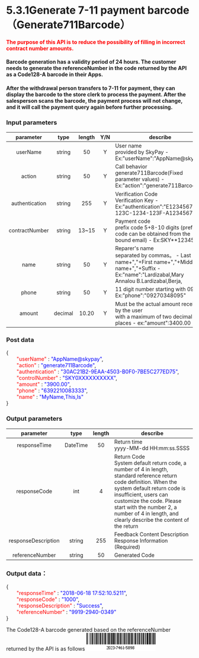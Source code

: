 # 5.3.1Generate 7-11 payment barcode（Generate711Barcode）

#### <font color=red>The purpose of this API is to reduce the possibility of filling in incorrect contract number amounts.</font><br>

#### Barcode generation has a validity period of 24 hours. The customer needs to generate the referenceNumber in the code returned by the API as a Code128-A barcode in their Apps. <br>

#### After the withdrawal person transfers to 7-11 for payment, they can display the barcode to the store clerk to process the payment. After the salesperson scans the barcode, the payment process will not change, and it will call the payment query again before further processing.

### Input parameters
| parameter                        |    type     | length   |Y/N |describe|
| :-------------------------: | :-----------: |:-----:|:----:|--------------------------------|   
|userName|string|50|Y|User name<br> provided by SkyPay - Ex:"userName":"AppName@skypay"|
|action|string|50|Y|Call behavior<br>generate711Barcode(Fixed parameter values) - Ex:"action":"generate711Barcode"|
|authentication|string |255|Y|Verification Code<br>  Verification Key - Ex:"authentication":"E1234567-123C-1234-123F-A12345670"|
|contractNumber|string|13~15|Y|Payment code<br> prefix code 5+8-10 digits (prefix code can be obtained from the bound email) - Ex:SKY**12345678|
|name |string |50|Y|Reparer's name <br> separated by commas。  - Last name+","+First name+","+Middle name+","+Suffix - Ex:"name":"Lardizabal,Mary Annalou B.Lardizabal,Berja,|
|phone |string|50|Y|11 digit number starting with 09 - Ex:"phone":"09270348095"|
|amount |decimal|10.20|Y|Must be the actual amount received by the user<br> with a maximum of two decimal places -  ex:"amount":3400.00|

### Post data

{<br>
    <font color=red>&ensp;&ensp;&ensp;&ensp;"userName"</font> : <font color=blue>"AppName@skypay"</font>,<br>
    <font color=red>&ensp;&ensp;&ensp;&ensp;"action"</font> : <font color=blue>"generate711Barcode"</font>,<br>
    <font color=red>&ensp;&ensp;&ensp;&ensp;"authentication"</font> : <font color=blue>"30AC21B2-9EAA-4503-B0F0-7BE5C277ED75"</font>,<br>
    <font color=red>&ensp;&ensp;&ensp;&ensp;"controlNumber"</font> : <font color=blue>"SKY0XXXXXXXXXX"</font>,<br>
    <font color=red>&ensp;&ensp;&ensp;&ensp;"amount"</font> : <font color=blue>"3900.00"</font>,<br>
    <font color=red>&ensp;&ensp;&ensp;&ensp;"phone"</font> : <font color=blue>"6392210083333"</font>,<br>
    <font color=red>&ensp;&ensp;&ensp;&ensp;"name"</font> : <font color=blue>"MyName,This,Is"</font><br>
}


### Output parameters
| parameter                        |    type     | length    |describe|
| :-------------------------: | :-----------: |:-----:|--------------------------------|   
|responseTime |DateTime|50|Return time<br> yyyy-MM-dd HH:mm:ss.SSSS|
|responseCode  |int|4|Return Code<br> System default return code, a number of 4 in length, standard reference return code definition. When the system default return code is insufficient, users can customize the code. Please start with the number 2, a number of 4 in length, and clearly describe the content of the return|
|responseDescription |string|255| Feedback Content Description <br> Response Information (Required)|
|referenceNumber|string|50|Generated Code|

### Output data：


{<br>
  <font color=red>&ensp;&ensp;&ensp;&ensp;"responseTime"</font> : <font color=blue>"2018-06-18 17:52:10.5211"</font>,<br>
  <font color=red>&ensp;&ensp;&ensp;&ensp;"responseCode"</font> : <font color=blue>"1000"</font>,<br>
  <font color=red>&ensp;&ensp;&ensp;&ensp;"responseDescription"</font> : <font color=blue>"Success"</font>,<br>
  <font color=red>&ensp;&ensp;&ensp;&ensp;"referenceNumber"</font> : <font color=blue>"9919-2940-0349"</font><br>
}


The Code128-A barcode generated based on the referenceNumber returned by the API is as follows
![](../public/711条形码.png "Shiprock")






